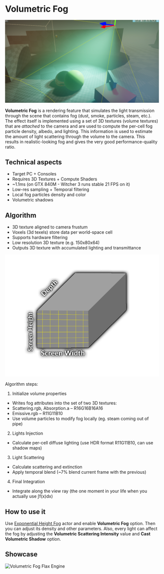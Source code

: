 # Volumetric Fog

![Volumetric Fog](media/volumetric-fog.png)

**Volumetric Fog** is a rendering feature that simulates the light transmission through the scene that contains fog (dust, smoke, particles, steam, etc.). The effect itself is implemented using a set of 3D textures (volume textures) that are *attached* to the camera and are used to compute the per-cell fog particle density, albedo, and lighting. This information is used to estimate the amount of light scattering through the volume to the camera. This results in realistic-looking fog and gives the very good performance-quality ratio.

## Technical aspects

* Target PC + Consoles
* Requires 3D Textures + Compute Shaders
* ~1.1ms (on GTX 840M - Witcher 3 runs stable 21 FPS on it)
* Low-res sampling + Temporal filtering
* Local fog particles density and color
* Volumetric shadows

## Algorithm

* 3D texture aligned to camera frustum
* Voxels (3d texels) store data per world-space cell
* Supports hardware filtering
* Low resolution 3D texture (e.g. 150x80x64)
* Outputs 3D texture with accumulated lighting and transmittance

![Volumetric Fog 3D Texture](media/volumetric-fog-3d-texture.jpg)

Algorithm steps:
1. Initialize volume properties
 * Writes fog attributes into the set of two 3D textures:
  * Scattering.rgb, Absorption.a – R16G16B16A16
  * Emissive.rgb – R11G11B10
 * Use volume particles to modify fog locally (eg. steam coming out of pipe)
2. Lights Injection
 * Calculate per-cell diffuse lighting (use HDR format R11G11B10, can use shadow maps)
3. Light Scattering
 * Calculate scattering and extinction
 * Apply temporal blend (~7% blend current frame with the previous)
4. Final Integration
 * Integrate along the view ray (the one moment in your life when you actually use ∫f(x)dx)

## How to use it

Use [Exponential Height Fog](exponential-height-fog.md) actor and enable **Volumetric Fog** option. Then you can adjust its density and other parameters. Also, every light can affect the fog by adjusting the **Volumetric Scattering Intensity** value and **Cast Volumetric Shadow** option.

## Showcase

![Volumetric Fog Flax Engine](media/volumetric_fog_2.gif)
